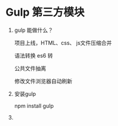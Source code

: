 # Gulp 第三方模块



1. gulp 能做什么？

   项目上线，HTML、css、 js文件压缩合并

   语法转换 es6 转

   公共文件抽离

   修改文件浏览器自动刷新

2. 安装gulp

   npm install gulp

   

3. 